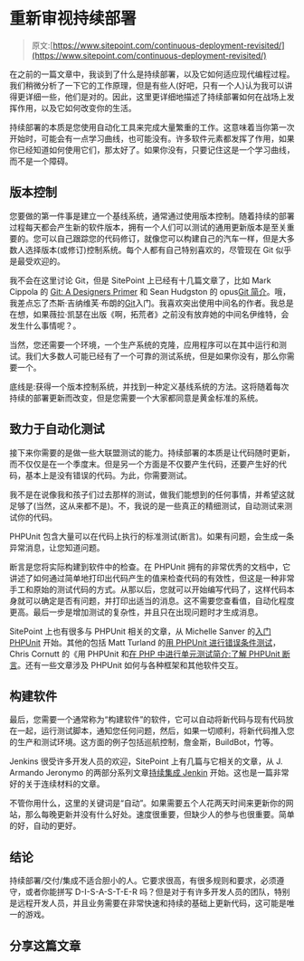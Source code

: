 # 重新审视持续部署

> 原文:[https://www.sitepoint.com/continuous-deployment-revisited/](https://www.sitepoint.com/continuous-deployment-revisited/)

在之前的一篇文章中，我谈到了什么是持续部署，以及它如何适应现代编程过程。我们稍微分析了一下它的工作原理，但是有些人(好吧，只有一个人)认为我可以讲得更详细一些，他们是对的。因此，这里更详细地描述了持续部署如何在战场上发挥作用，以及它如何改变你的生活。

持续部署的本质是您使用自动化工具来完成大量繁重的工作。这意味着当你第一次开始时，可能会有一点学习曲线，也可能没有。许多软件元素都发挥了作用，如果你已经知道如何使用它们，那太好了。如果你没有，只要记住这是一个学习曲线，而不是一个障碍。

## 版本控制

您要做的第一件事是建立一个基线系统，通常通过使用版本控制。随着持续的部署过程每天都会产生新的软件版本，拥有一个人们可以测试的通用更新版本是至关重要的。您可以自己跟踪您的代码修订，就像您可以构建自己的汽车一样，但是大多数人选择版本(或修订)控制系统。每个人都有自己特别喜欢的，尽管现在 Git 似乎是最受欢迎的。

我不会在这里讨论 Git，但是 SitePoint 上已经有十几篇文章了，比如 Mark Cippola 的 [Git: A Designers Primer](https://www.sitepoint.com/git-a-designers-primer/) 和 Sean Hudgston 的 opus[Git 简介](https://www.sitepoint.com/introduction-to-git-1/)。哦，我差点忘了杰斯·吉纳维芙·布朗的[Git](https://www.sitepoint.com/get-started-with-git/)入门。我喜欢突出使用中间名的作者。我总是在想，如果薇拉·凯瑟在出版《啊，拓荒者》之前没有放弃她的中间名伊维特，会发生什么事情呢？。

当然，您还需要一个环境，一个生产系统的克隆，应用程序可以在其中运行和测试。我们大多数人可能已经有了一个可靠的测试系统，但是如果你没有，那么你需要一个。

底线是:获得一个版本控制系统，并找到一种定义基线系统的方法。这将随着每次持续的部署更新而改变，但是您需要一个大家都同意是黄金标准的系统。

## 致力于自动化测试

接下来你需要的是做一些大联盟测试的能力。持续部署的本质是让代码随时更新，而不仅仅是在一个季度末。但是另一个方面是不仅要产生代码，还要产生好的代码，基本上是没有错误的代码。为此，你需要测试。

我不是在说像我和孩子们过去那样的测试，做我们能想到的任何事情，并希望这就足够了(当然，这从来都不是)。不，我说的是一些真正的精细测试，自动测试来测试你的代码。

PHPUnit 包含大量可以在代码上执行的标准测试(断言)。如果有问题，会生成一条异常消息，让您知道问题。

断言是您将实际构建到软件中的检查。在 PHPUnit 拥有的非常优秀的文档中，它讲述了如何通过简单地打印出代码产生的值来检查代码的有效性，但这是一种非常手工和原始的测试代码的方式。从那以后，您就可以开始编写代码了，这样代码本身就可以确定是否有问题，并打印出适当的消息。这不需要您查看值，自动化程度更高。最后一步是增加测试的复杂性，并且只在出现问题时才生成消息。

SitePoint 上也有很多与 PHPUnit 相关的文章，从 Michelle Sanver 的[入门 PHPUnit](https://www.sitepoint.com/getting-started-with-phpunit/) 开始。其他的包括 Matt Turland 的[用 PHPUnit 进行错误条件测试](https://www.sitepoint.com/testing-error-conditions-with-phpunit/)，Chris Cornutt 的《用 PHPUnit 和[在 PHP 中进行单元测试简介:了解 PHPUnit 断言](https://www.sitepoint.com/be-more-asssertive-getting-to-know-phpunits-assertions/)。还有一些文章涉及 PHPUnit 如何与各种框架和其他软件交互。

## 构建软件

最后，您需要一个通常称为“构建软件”的软件，它可以自动将新代码与现有代码放在一起，运行测试脚本，通知您任何问题，然后，如果一切顺利，将新代码推入您的生产和测试环境。这方面的例子包括巡航控制，詹金斯，BuildBot，竹等。

Jenkins 很受许多开发人员的欢迎，SitePoint 上有几篇与它相关的文章，从 J. Armando Jeronymo 的两部分系列文章[持续集成 Jenkin](https://www.sitepoint.com/continuous-integration-with-jenkins-1/) 开始。这也是一篇非常好的关于连续材料的文章。

不管你用什么，这里的关键词是“自动”。如果需要五个人花两天时间来更新你的网站，那么每晚更新并没有什么好处。速度很重要，但缺少人的参与也很重要。简单的好，自动的更好。

## 结论

持续部署/交付/集成不适合胆小的人。它要求很高，有很多规则和要求，必须遵守，或者你能拼写 D-I-S-A-S-T-E-R 吗？但是对于有许多开发人员的团队，特别是远程开发人员，并且业务需要在非常快速和持续的基础上更新代码，这可能是唯一的游戏。

## 分享这篇文章
